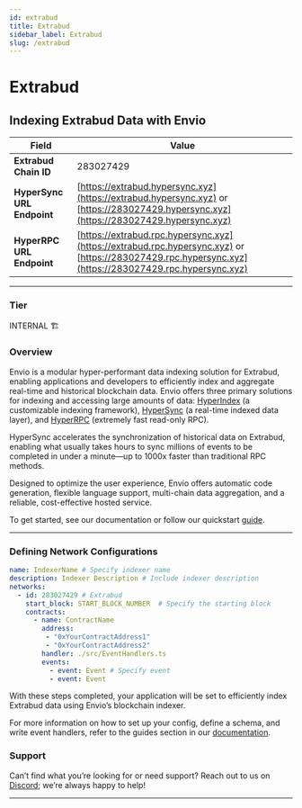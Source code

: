 ```yaml
---
id: extrabud
title: Extrabud
sidebar_label: Extrabud
slug: /extrabud
---
```


# Extrabud

## Indexing Extrabud Data with Envio

| **Field**                     | **Value**                                                                                          |
|-------------------------------|----------------------------------------------------------------------------------------------------|
| **Extrabud Chain ID**     | 283027429                                                                                            |
| **HyperSync URL Endpoint**    | [https://extrabud.hypersync.xyz](https://extrabud.hypersync.xyz) or [https://283027429.hypersync.xyz](https://283027429.hypersync.xyz) |
| **HyperRPC URL Endpoint**     | [https://extrabud.rpc.hypersync.xyz](https://extrabud.rpc.hypersync.xyz) or [https://283027429.rpc.hypersync.xyz](https://283027429.rpc.hypersync.xyz) |

---

### Tier

INTERNAL 🏗️

### Overview

Envio is a modular hyper-performant data indexing solution for Extrabud, enabling applications and developers to efficiently index and aggregate real-time and historical blockchain data. Envio offers three primary solutions for indexing and accessing large amounts of data: [HyperIndex](/docs/HyperIndex/overview) (a customizable indexing framework), [HyperSync](/docs/HyperSync/overview) (a real-time indexed data layer), and [HyperRPC](/docs/HyperSync/overview-hyperrpc) (extremely fast read-only RPC).

HyperSync accelerates the synchronization of historical data on Extrabud, enabling what usually takes hours to sync millions of events to be completed in under a minute—up to 1000x faster than traditional RPC methods.

Designed to optimize the user experience, Envio offers automatic code generation, flexible language support, multi-chain data aggregation, and a reliable, cost-effective hosted service.

To get started, see our documentation or follow our quickstart [guide](/docs/HyperIndex/contract-import).

---

### Defining Network Configurations

```yaml
name: IndexerName # Specify indexer name
description: Indexer Description # Include indexer description
networks:
  - id: 283027429 # Extrabud  
    start_block: START_BLOCK_NUMBER  # Specify the starting block
    contracts:
      - name: ContractName
        address:
         - "0xYourContractAddress1"
         - "0xYourContractAddress2"
        handler: ./src/EventHandlers.ts
        events:
          - event: Event # Specify event
          - event: Event
```

With these steps completed, your application will be set to efficiently index Extrabud data using Envio’s blockchain indexer.

For more information on how to set up your config, define a schema, and write event handlers, refer to the guides section in our [documentation](/docs/HyperIndex/configuration-file).

### Support

Can’t find what you’re looking for or need support? Reach out to us on [Discord](https://discord.com/invite/Q9qt8gZ2fX); we’re always happy to help!

---
